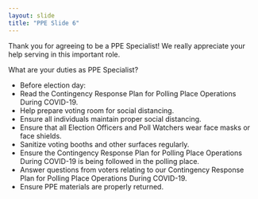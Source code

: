 ```yaml
---
layout: slide
title: "PPE Slide 6"
---
```


Thank you for agreeing to be a PPE Specialist! We really appreciate your help serving in this important role.

What are your duties as PPE Specialist?

- Before election day:
- Read the Contingency Response Plan for Polling Place Operations During COVID-19.
- Help prepare voting room for social distancing.
- Ensure all individuals maintain proper social distancing.
- Ensure that all Election Officers and Poll Watchers wear face masks or face shields.
- Sanitize voting booths and other surfaces regularly.
- Ensure the Contingency Response Plan for Polling Place Operations During COVID-19 is being followed in the polling place.
- Answer questions from voters relating to our Contingency Response Plan for Polling Place Operations During COVID-19.
- Ensure PPE materials are properly returned.